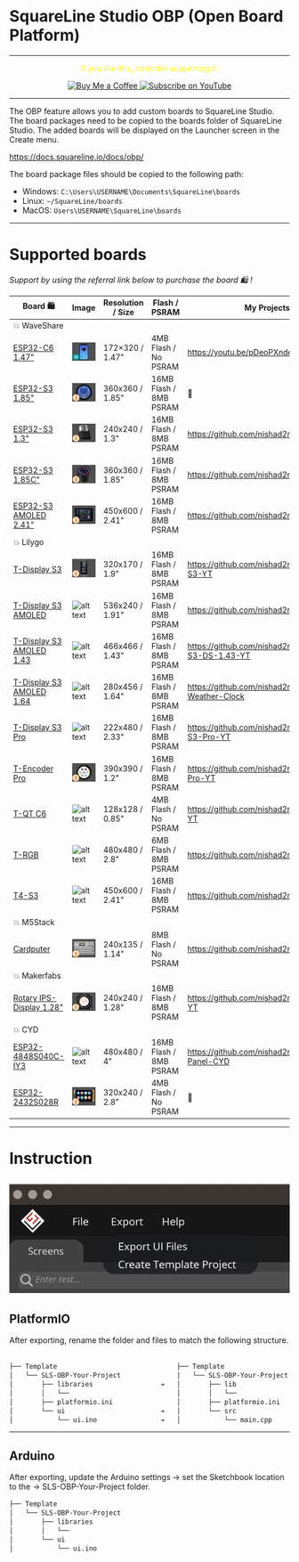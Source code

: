 
# SquareLine Studio OBP (Open Board Platform)


---
<p align="center">
  <span style="color: yellow;">If you like this, consider supporting it:</span>
</p>

<p align="center">
  <a href="https://www.buymeacoffee.com/nishad2m8" target="_blank">
    <img src="https://cdn.buymeacoffee.com/buttons/v2/default-yellow.png" alt="Buy Me a Coffee" style="height: 35px;">
  </a>
  <a href="https://www.youtube.com/channel/UCV_35rUyf4N5mHZXaxaFKiQ" target="_blank">
    <img src="https://img.shields.io/badge/Subscribe%20on%20YouTube-FF0000?style=flat&logo=youtube" alt="Subscribe on YouTube" style="height: 35px;">
  </a>
</p>

---
The OBP feature allows you to add custom boards to SquareLine Studio. The board packages need to be copied to the boards folder of SquareLine Studio. The added boards will be displayed on the Launcher screen in the Create menu.

https://docs.squareline.io/docs/obp/ 

The board package files should be copied to the following path:

- Windows: ```C:\Users\USERNAME\Documents\SquareLine\boards```
- Linux: ```~/SquareLine/boards```
- MacOS: ```Users\USERNAME\SquareLine\boards```

---

# Supported boards

_Support by using the referral link below to purchase the board 🛍️ !_

| Board 🛍️ | Image | Resolution / Size | Flash / PSRAM | My Projects |
|-----------------|-----------------|-----------------|-----------------| ------- |
|💥 WaveShare |
|[ESP32-C6 1.47"](https://s.click.aliexpress.com/e/_okYMjVj)|![alt text](WaveShare/esp32-c6-1.47/esp32-c6-1.47.png) | 172×320 / 1.47"| 4MB Flash / No PSRAM| https://youtu.be/pDeoPXndeUQ |
|[ESP32-S3 1.85"]( https://www.waveshare.com/esp32-s3-touch-lcd-1.85.htm?&aff_id=104576)| ![alt text](WaveShare/esp32-s3-1.85/esp32-s3-1.85.png) | 360x360 / 1.85" | 16MB Flash / 8MB PSRAM | 🚧 |
|[ESP32-S3 1.3"](https://www.waveshare.com/esp32-s3-lcd-1.3.htm?&aff_id=104576)|![alt text](WaveShare/esp32-s3-1.3/esp32-s3-1.3.png) |240x240 / 1.3" | 16MB Flash / 8MB PSRAM | https://github.com/nishad2m8/WS-1.3|
|[ESP32-S3 1.85C"](https://s.click.aliexpress.com/e/_on41Aqd)|![alt text](WaveShare/esp32-s3-1.85C/esp32-s3-1.85C.png) | 360x360 / 1.85"| 16MB Flash / 8MB PSRAM | https://github.com/nishad2m8/WS-1.85C|
|[ESP32-S3 AMOLED 2.41"](https://s.click.aliexpress.com/e/_on41Aqd)|![alt text](WaveShare/esp32-s3-2.41/esp32-s3-2.41.png)| 450x600 / 2.41" | 16MB Flash / 8MB PSRAM | https://github.com/nishad2m8/WS-2.41|
|💥 Lilygo|
| [T-Display S3](https://s.click.aliexpress.com/e/_EyapYZJ)  | ![alt text](Lilygo/t-display-s3/t-display-s3.png) | 320x170 / 1.9"  | 16MB Flash / 8MB PSRAM | https://github.com/nishad2m8/T-Display-S3-YT |
| [T-Display S3 AMOLED](https://s.click.aliexpress.com/e/_EJvcv3n)  | ![alt text](Lilygo/t-display-s3-amoled/t-display-s3-amoled.png) | 536x240 / 1.91" | 16MB Flash / 8MB PSRAM  | https://github.com/nishad2m8/BTC-Ticker |
| [T-Display S3 AMOLED 1.43](https://s.click.aliexpress.com/e/_oo8DcLv)  |![alt text](Lilygo/t-display-s3-amoled-1.43/t-display-s3-amoled-1.43.png) | 466x466 / 1.43" | 16MB Flash / 8MB PSRAM | https://github.com/nishad2m8/T-Display-S3-DS-1.43-YT |
| [T-Display S3 AMOLED 1.64](https://s.click.aliexpress.com/e/_oFH1351)  | ![alt text](Lilygo/t-display-s3-amoled-1.64/t-display-s3-amoled-1.64.png) | 280x456 / 1.64"  | 16MB Flash / 8MB PSRAM | https://github.com/nishad2m8/Pip-Boy-Weather-Clock |
| [T-Display S3 Pro](https://s.click.aliexpress.com/e/_onH08Ub)  | ![alt text](Lilygo/t-display-s3-pro/t-display-s3-pro.png) | 222x480 / 2.33"  | 16MB Flash / 8MB PSRAM | https://github.com/nishad2m8/T-Display-S3-Pro-YT |
| [T-Encoder Pro](https://s.click.aliexpress.com/e/_mOAGaVW)  | ![alt text](Lilygo/t-encoder-pro/t-encoder-pro.png) | 390x390 / 1.2"  | 16MB Flash / 8MB PSRAM | https://github.com/nishad2m8/T-Encode-Pro-YT |
| [T-QT C6](https://s.click.aliexpress.com/e/_DEoEopt)  | ![alt text](Lilygo/t-qt-c6/t-qt-c6.png) | 128x128 / 0.85"  | 4MB Flash / No PSRAM | https://github.com/nishad2m8/T-QT-C6-YT |
| [T-RGB](https://s.click.aliexpress.com/e/_oDt7iPZ)  | ![alt text](Lilygo/t-rgb/t-rgb.png) | 480x480 / 2.8" | 6MB Flash / 8MB PSRAM | https://github.com/nishad2m8/T-RGB-YT |
| [T4-S3](https://s.click.aliexpress.com/e/_EwYC7m9)  | ![alt text](Lilygo/t4-s3/t4-s3.png) | 450x600 / 2.41"  | 16MB Flash / 8MB PSRAM | https://github.com/nishad2m8/T4-S3-YT |
|💥 M5Stack |
|[Cardputer](https://s.click.aliexpress.com/e/_DnK2GNR)|![alt text](M5Stack/Cardputer_v1.0.0/cardputer.png) | 240x135 / 1.14" | 8MB Flash / No PSRAM | https://github.com/nishad2m8/GeminiPuter |
|💥 Makerfabs |
|[Rotary IPS-Display 1.28"](https://www.makerfabs.com/matouch-esp32-s3-rotaryips-display1-28-gc9a01.html)| ![alt text](<Makerfabs/MaTouch Rotary 1.28/MaTouch Rotary 1.28.png>) | 240x240 / 1.28" | 16MB Flash / 8MB PSRAM | https://github.com/nishad2m8/MaTouch-YT |
|💥 CYD|
|[ESP32-4848S040C-IY3](https://s.click.aliexpress.com/e/_EQ3RBgD)| ![alt text](<Display Panel CYD/4848S040C-IY3/4848S040C-IY3.png>) | 480x480 / 4" | 16MB Flash / 8MB PSRAM | https://github.com/nishad2m8/Display-Panel-CYD |
|[ESP32-2432S028R](https://s.click.aliexpress.com/e/_Ddtuvi1)| ![alt text](<Display Panel CYD/2432S028R/2432S028R.png>) | 320x240 / 2.8" | 4MB Flash / No PSRAM |🚧|


---

# Instruction

![alt text](00-Assets/SLS.png)
---

## PlatformIO

After exporting, rename the folder and files to match the following structure.


```

├── Template                              ├── Template
│   └── SLS-OBP-Your-Project              |   └── SLS-OBP-Your-Project
│       ├── libraries                 ➔   │       ├── lib
│       │   └──                           │       │   └── 
│       ├── platformio.ini                │       ├── platformio.ini
│       └── ui                        ➔   │       └── src
│           └── ui.ino                ➔   │           └── main.cpp
```
---

## Arduino
After exporting, update the Arduino settings → set the Sketchbook location to the →  SLS-OBP-Your-Project folder.

```plaintext
├── Template  
│   └── SLS-OBP-Your-Project   
│       ├── libraries             
│       │   └──                          
│       └── ui                        
│           └── ui.ino
```

